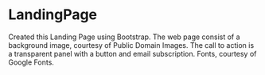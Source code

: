 # LandingPage

Created this Landing Page using Bootstrap. The web page consist of a background image, courtesy of Public Domain Images. The call to action is a transparent panel with a button and email subscription. Fonts, courtesy of Google Fonts. 


